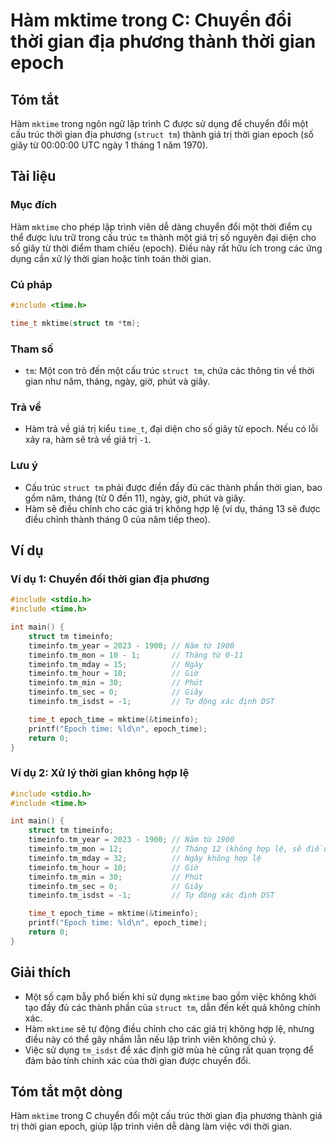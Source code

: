 <!--
Meta Description: # Hàm mktime trong C: Chuyển đổi thời gian địa phương thành thời gian epoch ## Tóm tắt Hàm `mktime` trong ngôn ngữ lập trình C được sử dụng để chuyển ...
Meta Keywords: timeinfo, thời, gian, mktime, hàm
-->

# Hàm mktime trong C: Chuyển đổi thời gian địa phương thành thời gian epoch

## Tóm tắt
Hàm `mktime` trong ngôn ngữ lập trình C được sử dụng để chuyển đổi một cấu trúc thời gian địa phương (`struct tm`) thành giá trị thời gian epoch (số giây từ 00:00:00 UTC ngày 1 tháng 1 năm 1970).

## Tài liệu
### Mục đích
Hàm `mktime` cho phép lập trình viên dễ dàng chuyển đổi một thời điểm cụ thể được lưu trữ trong cấu trúc `tm` thành một giá trị số nguyên đại diện cho số giây từ thời điểm tham chiếu (epoch). Điều này rất hữu ích trong các ứng dụng cần xử lý thời gian hoặc tính toán thời gian.

### Cú pháp
```c
#include <time.h>

time_t mktime(struct tm *tm);
```

### Tham số
- `tm`: Một con trỏ đến một cấu trúc `struct tm`, chứa các thông tin về thời gian như năm, tháng, ngày, giờ, phút và giây.

### Trả về
- Hàm trả về giá trị kiểu `time_t`, đại diện cho số giây từ epoch. Nếu có lỗi xảy ra, hàm sẽ trả về giá trị `-1`.

### Lưu ý
- Cấu trúc `struct tm` phải được điền đầy đủ các thành phần thời gian, bao gồm năm, tháng (từ 0 đến 11), ngày, giờ, phút và giây.
- Hàm sẽ điều chỉnh cho các giá trị không hợp lệ (ví dụ, tháng 13 sẽ được điều chỉnh thành tháng 0 của năm tiếp theo).

## Ví dụ
### Ví dụ 1: Chuyển đổi thời gian địa phương
```c
#include <stdio.h>
#include <time.h>

int main() {
    struct tm timeinfo;
    timeinfo.tm_year = 2023 - 1900; // Năm từ 1900
    timeinfo.tm_mon = 10 - 1;       // Tháng từ 0-11
    timeinfo.tm_mday = 15;          // Ngày
    timeinfo.tm_hour = 10;          // Giờ
    timeinfo.tm_min = 30;           // Phút
    timeinfo.tm_sec = 0;            // Giây
    timeinfo.tm_isdst = -1;         // Tự động xác định DST

    time_t epoch_time = mktime(&timeinfo);
    printf("Epoch time: %ld\n", epoch_time);
    return 0;
}
```

### Ví dụ 2: Xử lý thời gian không hợp lệ
```c
#include <stdio.h>
#include <time.h>

int main() {
    struct tm timeinfo;
    timeinfo.tm_year = 2023 - 1900; // Năm từ 1900
    timeinfo.tm_mon = 12;           // Tháng 12 (không hợp lệ, sẽ điều chỉnh)
    timeinfo.tm_mday = 32;          // Ngày không hợp lệ
    timeinfo.tm_hour = 10;          // Giờ
    timeinfo.tm_min = 30;           // Phút
    timeinfo.tm_sec = 0;            // Giây
    timeinfo.tm_isdst = -1;         // Tự động xác định DST

    time_t epoch_time = mktime(&timeinfo);
    printf("Epoch time: %ld\n", epoch_time);
    return 0;
}
```

## Giải thích
- Một số cạm bẫy phổ biến khi sử dụng `mktime` bao gồm việc không khởi tạo đầy đủ các thành phần của `struct tm`, dẫn đến kết quả không chính xác. 
- Hàm `mktime` sẽ tự động điều chỉnh cho các giá trị không hợp lệ, nhưng điều này có thể gây nhầm lẫn nếu lập trình viên không chú ý.
- Việc sử dụng `tm_isdst` để xác định giờ mùa hè cũng rất quan trọng để đảm bảo tính chính xác của thời gian được chuyển đổi.

## Tóm tắt một dòng
Hàm `mktime` trong C chuyển đổi một cấu trúc thời gian địa phương thành giá trị thời gian epoch, giúp lập trình viên dễ dàng làm việc với thời gian.